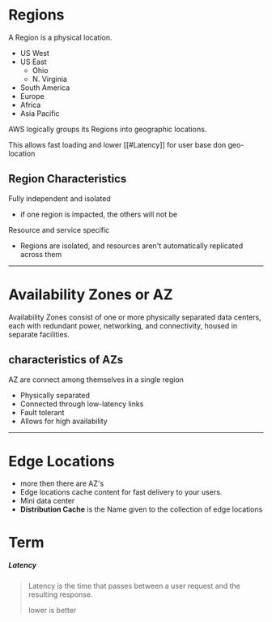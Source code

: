 
# Regions
A Region is a physical location.
 - US West
 - US East
	 - Ohio
	 - N. Virginia
 - South America
 - Europe
 - Africa
 - Asia Pacific

 AWS logically groups its Regions into geographic locations.

This allows fast loading and lower [[#Latency]] for user base don geo-location

## Region Characteristics
Fully independent and isolated
 - if one region is impacted, the others will not be

Resource and service specific
 - Regions are isolated, and resources aren't automatically replicated across them
___

# Availability Zones or AZ
Availability Zones  consist of one or more physically separated data centers,
each with redundant power, networking, and connectivity, housed in separate facilities.
## characteristics of AZs
AZ are connect among themselves in a single region
 - Physically separated
 - Connected through low-latency links
 - Fault tolerant
 - Allows for high availability
___
# Edge Locations
 - more then there are AZ's
 - Edge locations cache content for fast delivery to your users.
 - Mini data center 
 - **Distribution Cache** is the Name given to the collection of edge locations
# Term
##### Latency
>Latency is the time that passes between a user request and the resulting response.
>
> lower is better
